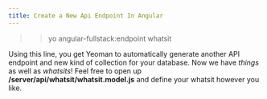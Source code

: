 ```yaml
---
title: Create a New Api Endpoint In Angular
---
```

>> yo angular-fullstack:endpoint whatsit

Using this line, you get Yeoman to automatically generate another API endpoint and new kind of collection for your database. Now we have _things_ as well as _whatsits_! Feel free to open up **/server/api/whatsit/whatsit.model.js** and define your whatsit however you like.